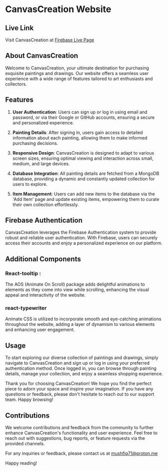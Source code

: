 # CanvasCreation Website

## Live Link

Visit CanvasCreation at [Firebase Live Page](https://b9-a10-b9c50.web.app/)

## About CanvasCreation

Welcome to CanvasCreation, your ultimate destination for purchasing exquisite paintings and drawings. Our website offers a seamless user experience with a wide range of features tailored to art enthusiasts and collectors.

## Features

1. **User Authentication**: Users can sign up or log in using email and password, or via their Google or GitHub accounts, ensuring a secure and personalized experience.

2. **Painting Details**: After signing in, users gain access to detailed information about each painting, allowing them to make informed purchasing decisions.

3. **Responsive Design**: CanvasCreation is designed to adapt to various screen sizes, ensuring optimal viewing and interaction across small, medium, and large devices.

4. **Database Integration**: All painting details are fetched from a MongoDB database, providing a dynamic and constantly updated collection for users to explore.

5. **Item Management**: Users can add new items to the database via the 'Add Item' page and update existing items, empowering them to curate their own collection effortlessly.

## Firebase Authentication

CanvasCreation leverages the Firebase Authentication system to provide robust and reliable user authentication. With Firebase, users can securely access their accounts and enjoy a personalized experience on our platform.

## Additional Components

### React-tooltip :

The AOS (Animate On Scroll) package adds delightful animations to elements as they come into view while scrolling, enhancing the visual appeal and interactivity of the website.

### react-typewriter

Animate CSS is utilized to incorporate smooth and eye-catching animations throughout the website, adding a layer of dynamism to various elements and enhancing user engagement.

## Usage

To start exploring our diverse collection of paintings and drawings, simply navigate to CanvasCreation and sign up or log in using your preferred authentication method. Once logged in, you can browse through painting details, manage your collection, and enjoy a seamless shopping experience.

Thank you for choosing CanvasCreation! We hope you find the perfect piece to adorn your space and inspire your imagination. If you have any questions or feedback, please don't hesitate to reach out to our support team. Happy browsing!

## Contributions

We welcome contributions and feedback from the community to further enhance CanvasCreation's functionality and user experience. Feel free to reach out with suggestions, bug reports, or feature requests via the provided channels.

For any inquiries or feedback, please contact us at mushfiq71@proton.me

Happy reading!
